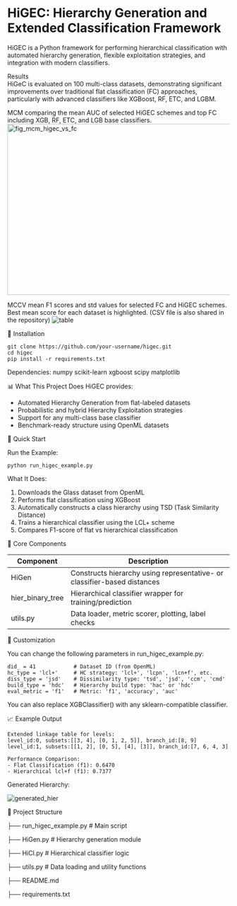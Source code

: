 # HiGEC: Hierarchy Generation and Extended Classification Framework
HiGEC is a Python framework for performing hierarchical classification with automated hierarchy generation, flexible exploitation strategies, and integration with modern classifiers.

Results<br>
HiGeC is evaluated on 100 multi-class datasets, demonstrating significant improvements over traditional flat classification (FC) approaches, particularly with advanced classifiers like XGBoost, RF, ETC, and LGBM.

MCM comparing the mean AUC of selected HiGEC schemes and top FC including XGB, RF, ETC, and LGB base classifiers.
<img width="1476" height="387" alt="fig_mcm_higec_vs_fc" src="https://github.com/user-attachments/assets/614581db-e193-44dc-a5d2-998db14887b5" />

MCCV mean F1 scores and std values for selected FC and HiGEC schemes. Best mean score for each dataset is highlighted. (CSV file is also shared in the repository)
![table](https://github.com/user-attachments/assets/7e8000ef-de32-4aa2-87a6-76da536a9d26)

🔧 Installation
```
git clone https://github.com/your-username/higec.git
cd higec
pip install -r requirements.txt
```
Dependencies:
numpy
scikit-learn
xgboost
scipy
matplotlib


📊 What This Project Does 
HiGEC provides:
- Automated Hierarchy Generation from flat-labeled datasets
- Probabilistic and hybrid Hierarchy Exploitation strategies
- Support for any multi-class base classifier
- Benchmark-ready structure using OpenML datasets


🚀 Quick Start

Run the Example:
```
python run_higec_example.py
```
What It Does:
1. Downloads the Glass dataset from OpenML
2. Performs flat classification using XGBoost
3. Automatically constructs a class hierarchy using TSD (Task Similarity Distance)
4. Trains a hierarchical classifier using the LCL+ scheme
5. Compares F1-score of flat vs hierarchical classification


🧱 Core Components

| Component | Description |
| --- | --- |
| HiGen | Constructs hierarchy using representative- or classifier-based distances |
| hier_binary_tree | Hierarchical classifier wrapper for training/prediction |
| utils.py | Data loader, metric scorer, plotting, label checks |


🧪 Customization

You can change the following parameters in run_higec_example.py:
```
did_ = 41            # Dataset ID (from OpenML)
hc_type = 'lcl+'     # HC strategy: 'lcl+', 'lcpn', 'lcn+f', etc.
diss_type = 'jsd'    # Dissimilarity type: 'tsd', 'jsd', 'ccm', 'cmd'
build_type = 'hdc'   # Hierarchy build type: 'hac' or 'hdc'
eval_metric = 'f1'   # Metric: 'f1', 'accuracy', 'auc'
```
You can also replace XGBClassifier() with any sklearn-compatible classifier.


📈 Example Output
```
Extended linkage table for levels:
level_id:0, subsets:[[3, 4], [0, 1, 2, 5]], branch_id:[8, 9]
level_id:1, subsets:[[1, 2], [0, 5], [4], [3]], branch_id:[7, 6, 4, 3]

Performance Comparison:
- Flat Classification (f1): 0.6470
- Hierarchical lcl+f (f1): 0.7377
```
Generated Hierarchy:

![generated_hier](https://github.com/user-attachments/assets/fa009a38-bb18-4355-9249-2e9d4264da18)

📂 Project Structure

├── run_higec_example.py     # Main script

├── HiGen.py                 # Hierarchy generation module

├── HiCl.py                  # Hierarchical classifier logic

├── utils.py                 # Data loading and utility functions

├── README.md

├── requirements.txt

